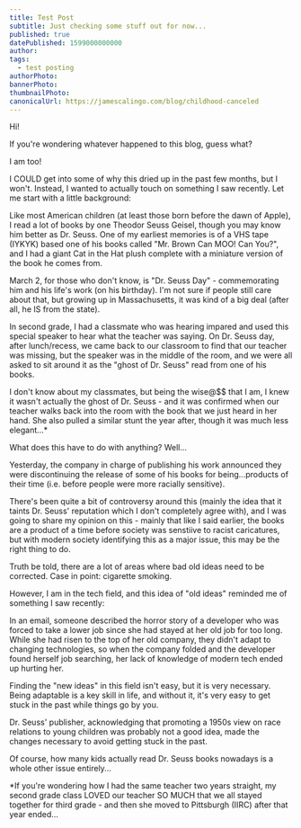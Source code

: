 ```yaml
---
title: Test Post
subtitle: Just checking some stuff out for now...
published: true
datePublished: 1599000000000
author: 
tags:
  - test posting
authorPhoto: 
bannerPhoto:
thumbnailPhoto: 
canonicalUrl: https://jamescalingo.com/blog/childhood-canceled
---
```


Hi!

If you're wondering whatever happened to this blog, guess what?

I am too!

I COULD get into some of why this dried up in the past few months, but I won't. Instead, I wanted to actually touch on something I saw recently. Let me start with a little background:

Like most American children (at least those born before the dawn of Apple), I read a lot of books by one Theodor Seuss Geisel, though you may know him better as Dr. Seuss. One of my earliest memories is of a VHS tape (IYKYK) based one of his books called "Mr. Brown Can MOO! Can You?", and I had a giant Cat in the Hat plush complete with a miniature version of the book he comes from.

March 2, for those who don't know, is "Dr. Seuss Day" - commemorating him and his life's work (on his birthday). I'm not sure if people still care about that, but growing up in Massachusetts, it was kind of a big deal (after all, he IS from the state).

In second grade, I had a classmate who was hearing impared and used this special speaker to hear what the teacher was saying. On Dr. Seuss day, after lunch/recess, we came back to our classroom to find that our teacher was missing, but the speaker was in the middle of the room, and we were all asked to sit around it as the "ghost of Dr. Seuss" read from one of his books.

I don't know about my classmates, but being the wise@$$ that I am, I knew it wasn't actually the ghost of Dr. Seuss - and it was confirmed when our teacher walks back into the room with the book that we just heard in her hand. She also pulled a similar stunt the year after, though it was much less elegant...*

What does this have to do with anything? Well...

Yesterday, the company in charge of publishing his work announced they were discontinuing the release of some of his books for being...products of their time (i.e. before people were more racially sensitive).

There's been quite a bit of controversy around this (mainly the idea that it taints Dr. Seuss' reputation which I don't completely agree with), and I was going to share my opinion on this - mainly that like I said earlier, the books are a product of a time before society was senstiive to racist caricatures, but with modern society identifying this as a major issue, this may be the right thing to do.

Truth be told, there are a lot of areas where bad old ideas need to be corrected. Case in point: cigarette smoking.

However, I am in the tech field, and this idea of "old ideas" reminded me of something I saw recently:

In an email, someone described the horror story of a developer who was forced to take a lower job since she had stayed at her old job for too long. While she had risen to the top of her old company, they didn't adapt to changing technologies, so when the company folded and the developer found herself job searching, her lack of knowledge of modern tech ended up hurting her.

Finding the "new ideas" in this field isn't easy, but it is very necessary. Being adaptable is a key skill in life, and without it, it's very easy to get stuck in the past while things go by you.

Dr. Seuss' publisher, acknowledging that promoting a 1950s view on race relations to young children was probably not a good idea, made the changes necessary to avoid getting stuck in the past.

Of course, how many kids actually read Dr. Seuss books nowadays is a whole other issue entirely...

*If you're wondering how I had the same teacher two years straight, my second grade class LOVED our teacher SO MUCH that we all stayed together for third grade - and then she moved to Pittsburgh (IIRC) after that year ended...